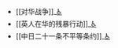 - [[对华战争]]_[♿](./对华战争.md)
- [[英人在华的残暴行动]]_[♿](./英人在华的残暴行动.md)
- [[中日二十一条不平等条约]]_[♿](./中日二十一条不平等条约.md)
